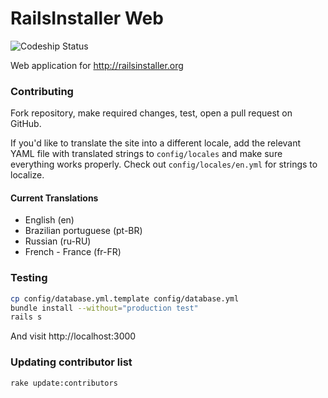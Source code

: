 # RailsInstaller Web

![Codeship Status](https://www.codeship.io/projects/cda693e0-f3e1-0130-c6a1-6e039e15cc73/status)

Web application for http://railsinstaller.org

### Contributing

Fork repository, make required changes, test, open a pull request on GitHub.

If you'd like to translate the site into a different locale, add the relevant
YAML file with translated strings to `config/locales` and make sure everything
works properly. Check out `config/locales/en.yml` for strings to localize.

#### Current Translations

- English (en)
- Brazilian portuguese (pt-BR)
- Russian (ru-RU)
- French - France (fr-FR)

### Testing

```bash
cp config/database.yml.template config/database.yml
bundle install --without="production test"
rails s
```

And visit http://localhost:3000

### Updating contributor list

```bash
rake update:contributors
```
